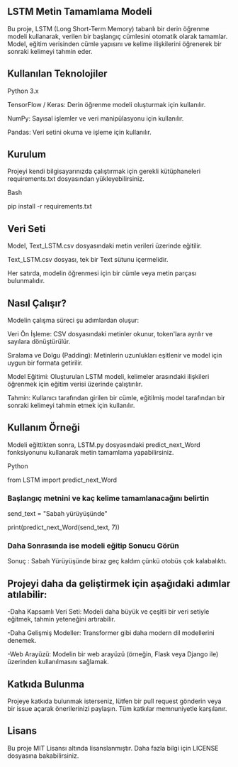 ## LSTM Metin Tamamlama Modeli
Bu proje, LSTM (Long Short-Term Memory) tabanlı bir derin öğrenme modeli kullanarak, verilen bir başlangıç cümlesini otomatik olarak tamamlar. Model, eğitim verisinden cümle yapısını ve kelime ilişkilerini öğrenerek bir sonraki kelimeyi tahmin eder.

## Kullanılan Teknolojiler

Python 3.x

TensorFlow / Keras: Derin öğrenme modeli oluşturmak için kullanılır.

NumPy: Sayısal işlemler ve veri manipülasyonu için kullanılır.

Pandas: Veri setini okuma ve işleme için kullanılır.

## Kurulum
Projeyi kendi bilgisayarınızda çalıştırmak için gerekli kütüphaneleri requirements.txt dosyasından yükleyebilirsiniz.

Bash

pip install -r requirements.txt

## Veri Seti

Model, Text_LSTM.csv dosyasındaki metin verileri üzerinde eğitilir.

Text_LSTM.csv dosyası, tek bir Text sütunu içermelidir.

Her satırda, modelin öğrenmesi için bir cümle veya metin parçası bulunmalıdır.

## Nasıl Çalışır?
Modelin çalışma süreci şu adımlardan oluşur:

Veri Ön İşleme: CSV dosyasındaki metinler okunur, token'lara ayrılır ve sayılara dönüştürülür.

Sıralama ve Dolgu (Padding): Metinlerin uzunlukları eşitlenir ve model için uygun bir formata getirilir.

Model Eğitimi: Oluşturulan LSTM modeli, kelimeler arasındaki ilişkileri öğrenmek için eğitim verisi üzerinde çalıştırılır.

Tahmin: Kullanıcı tarafından girilen bir cümle, eğitilmiş model tarafından bir sonraki kelimeyi tahmin etmek için kullanılır.

## Kullanım Örneği
Modeli eğittikten sonra, LSTM.py dosyasındaki predict_next_Word fonksiyonunu kullanarak metin tamamlama yapabilirsiniz.

Python

from LSTM import predict_next_Word

### Başlangıç metnini ve kaç kelime tamamlanacağını belirtin
send_text = "Sabah yürüyüşünde"

print(predict_next_Word(send_text, 7))

### Daha Sonrasında ise modeli eğitip Sonucu Görün


Sonuç : Sabah Yürüyüşünde biraz geç kaldım çünkü otobüs çok kalabalıktı.

## Projeyi daha da geliştirmek için aşağıdaki adımlar atılabilir:

-Daha Kapsamlı Veri Seti: Modeli daha büyük ve çeşitli bir veri setiyle eğitmek, tahmin yeteneğini artırabilir.

-Daha Gelişmiş Modeller: Transformer gibi daha modern dil modellerini denemek.

-Web Arayüzü: Modelin bir web arayüzü (örneğin, Flask veya Django ile) üzerinden kullanılmasını sağlamak.

## Katkıda Bulunma

Projeye katkıda bulunmak isterseniz, lütfen bir pull request gönderin veya bir issue açarak önerilerinizi paylaşın. Tüm katkılar memnuniyetle karşılanır.

## Lisans

Bu proje MIT Lisansı altında lisanslanmıştır. Daha fazla bilgi için LICENSE dosyasına bakabilirsiniz.
